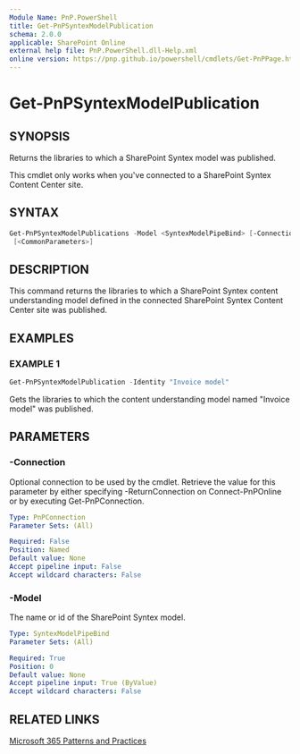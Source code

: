 ```yaml
---
Module Name: PnP.PowerShell
title: Get-PnPSyntexModelPublication
schema: 2.0.0
applicable: SharePoint Online
external help file: PnP.PowerShell.dll-Help.xml
online version: https://pnp.github.io/powershell/cmdlets/Get-PnPPage.html
---
```

 
# Get-PnPSyntexModelPublication

## SYNOPSIS
Returns the libraries to which a SharePoint Syntex model was published.

This cmdlet only works when you've connected to a SharePoint Syntex Content Center site.

## SYNTAX

```powershell
Get-PnPSyntexModelPublications -Model <SyntexModelPipeBind> [-Connection <PnPConnection>]
 [<CommonParameters>]
```

## DESCRIPTION
This command returns the libraries to which a SharePoint Syntex content understanding model defined in the connected SharePoint Syntex Content Center site was published.

## EXAMPLES

### EXAMPLE 1
```powershell
Get-PnPSyntexModelPublication -Identity "Invoice model"
```

Gets the libraries to which the content understanding model named "Invoice model" was published.

## PARAMETERS

### -Connection
Optional connection to be used by the cmdlet. Retrieve the value for this parameter by either specifying -ReturnConnection on Connect-PnPOnline or by executing Get-PnPConnection.

```yaml
Type: PnPConnection
Parameter Sets: (All)

Required: False
Position: Named
Default value: None
Accept pipeline input: False
Accept wildcard characters: False
```

### -Model
The name or id of the SharePoint Syntex model.

```yaml
Type: SyntexModelPipeBind
Parameter Sets: (All)

Required: True
Position: 0
Default value: None
Accept pipeline input: True (ByValue)
Accept wildcard characters: False
```



## RELATED LINKS

[Microsoft 365 Patterns and Practices](https://aka.ms/m365pnp)

